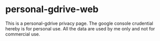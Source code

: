 # personal-gdrive-web
This is a personal-gdrive privacy page. The google console crudential hereby is for personal use. All the data are used by me only and not for commercial use.
